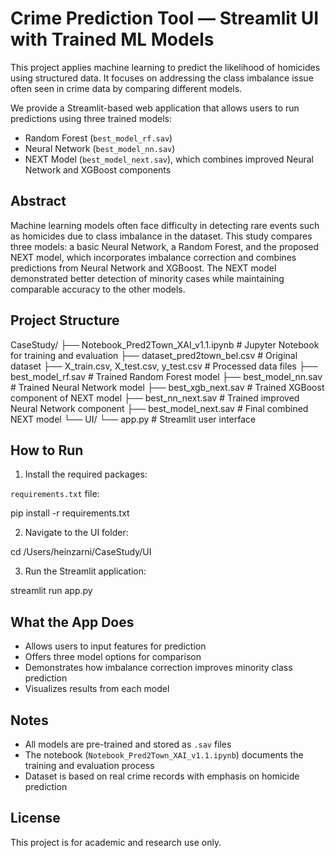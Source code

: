 # Crime Prediction Tool — Streamlit UI with Trained ML Models

This project applies machine learning to predict the likelihood of homicides using structured data. It focuses on addressing the class imbalance issue often seen in crime data by comparing different models.

We provide a Streamlit-based web application that allows users to run predictions using three trained models:
- Random Forest (`best_model_rf.sav`)
- Neural Network (`best_model_nn.sav`)
- NEXT Model (`best_model_next.sav`), which combines improved Neural Network and XGBoost components

## Abstract

Machine learning models often face difficulty in detecting rare events such as homicides due to class imbalance in the dataset. This study compares three models: a basic Neural Network, a Random Forest, and the proposed NEXT model, which incorporates imbalance correction and combines predictions from Neural Network and XGBoost. The NEXT model demonstrated better detection of minority cases while maintaining comparable accuracy to the other models.

## Project Structure

CaseStudy/
├── Notebook_Pred2Town_XAI_v1.1.ipynb # Jupyter Notebook for training and evaluation
├── dataset_pred2town_bel.csv # Original dataset
├── X_train.csv, X_test.csv, y_test.csv # Processed data files
├── best_model_rf.sav # Trained Random Forest model
├── best_model_nn.sav # Trained Neural Network model
├── best_xgb_next.sav # Trained XGBoost component of NEXT model
├── best_nn_next.sav # Trained improved Neural Network component
├── best_model_next.sav # Final combined NEXT model
└── UI/
└── app.py # Streamlit user interface


## How to Run

1. Install the required packages:

 `requirements.txt` file:

pip install -r requirements.txt



2. Navigate to the UI folder:

cd /Users/heinzarni/CaseStudy/UI



3. Run the Streamlit application:

streamlit run app.py



## What the App Does

- Allows users to input features for prediction
- Offers three model options for comparison
- Demonstrates how imbalance correction improves minority class prediction
- Visualizes results from each model

## Notes

- All models are pre-trained and stored as `.sav` files
- The notebook (`Notebook_Pred2Town_XAI_v1.1.ipynb`) documents the training and evaluation process
- Dataset is based on real crime records with emphasis on homicide prediction

## License

This project is for academic and research use only.